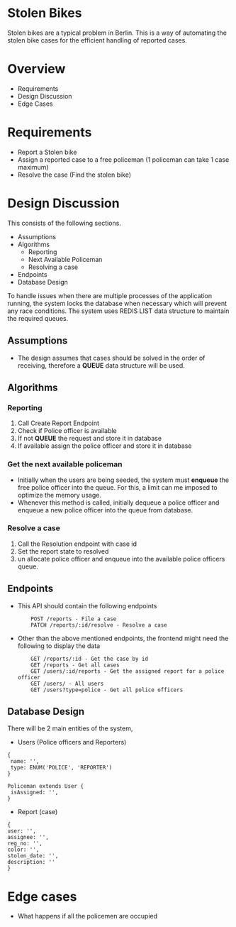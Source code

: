 # Stolen Bikes

Stolen bikes are a typical problem in Berlin. This is a way of automating the stolen bike cases for the efficient 
handling of reported cases.

# Overview
* Requirements
* Design Discussion 
* Edge Cases

# Requirements 

* Report a Stolen bike
* Assign a reported case to a free policeman (1 policeman can take 1 case maximum)
* Resolve the case (Find the stolen bike)

# Design Discussion

This consists of the following sections.

* Assumptions
* Algorithms
    * Reporting
    * Next Available Policeman
    * Resolving a case
* Endpoints
* Database Design

To handle issues when there are multiple processes of the application running, the system locks the database when 
necessary which will prevent any race conditions. The system uses REDIS LIST data structure to maintain the required 
queues. 

## Assumptions
* The design assumes that cases should be solved in the order of receiving, therefore a **QUEUE** data structure will 
be used.

## Algorithms

### Reporting

1. Call Create Report Endpoint
2. Check if Police officer is available
3. If not **QUEUE** the request and store it in database
4. If available assign the police officer and store it in database

### Get the next available policeman

* Initially when the users are being seeded, the system must **enqueue** the free police officer into the queue.
For this, a limit can me imposed to optimize the memory usage.
* Whenever this method is called, initially dequeue a police officer and enqueue a new police officer into the queue 
from database.

### Resolve a case
1. Call the Resolution endpoint with case id
2. Set the report state to resolved
3. un allocate police officer and enqueue into the available police officers queue.

## Endpoints

* This API should contain the following endpoints
    ``` 
        POST /reports - File a case
        PATCH /reports/:id/resolve - Resolve a case        
    ```
* Other than the above mentioned endpoints, the frontend might need the following to display the data
    ```
        GET /reports/:id - Get the case by id
        GET /reports - Get all cases
        GET /users/:id/reports - Get the assigned report for a police officer
        GET /users/ - All users
        GET /users?type=police - Get all police officers
    ```
    
## Database Design

There will be 2 main entities of the system, 

* Users (Police officers and Reporters)
```
{
 name: '',
 type: ENUM('POLICE', 'REPORTER')
}

Policeman extends User {
 isAssigned: '',
}

```
 * Report (case)
```
{
user: '',
assignee: '',
reg_no: '',
color: '',
stolen_date: '',
description: ''
}
```

# Edge cases

* What happens if all the policemen are occupied
